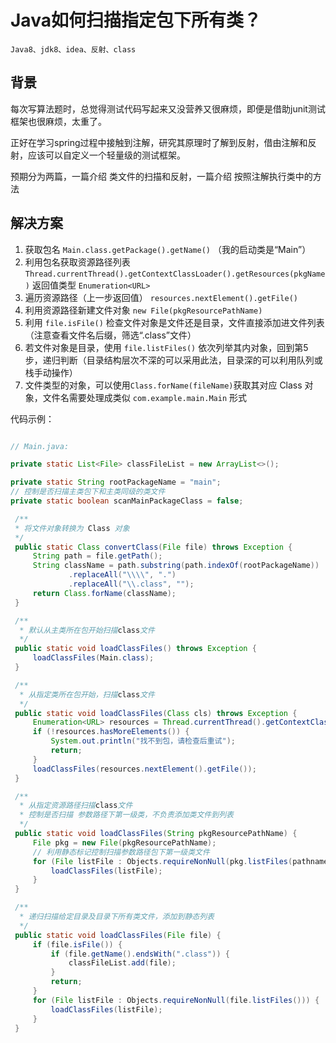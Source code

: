 # Java如何扫描指定包下所有类？

    Java8、jdk8、idea、反射、class

## 背景

每次写算法题时，总觉得测试代码写起来又没营养又很麻烦，即便是借助junit测试框架也很麻烦，太重了。

正好在学习spring过程中接触到注解，研究其原理时了解到反射，借由注解和反射，应该可以自定义一个轻量级的测试框架。

预期分为两篇，一篇介绍 类文件的扫描和反射，一篇介绍 按照注解执行类中的方法

## 解决方案

1. 获取包名 `Main.class.getPackage().getName()` （我的启动类是“Main”）
2. 利用包名获取资源路径列表 `Thread.currentThread().getContextClassLoader().getResources(pkgName)`
   返回值类型 `Enumeration<URL>`
3. 遍历资源路径（上一步返回值） `resources.nextElement().getFile()`
4. 利用资源路径新建文件对象 `new File(pkgResourcePathName)`
5. 利用 `file.isFile()` 检查文件对象是文件还是目录，文件直接添加进文件列表（注意查看文件名后缀，筛选“.class”文件）
6. 若文件对象是目录，使用 `file.listFiles()` 依次列举其内对象，回到第5步，递归判断（目录结构层次不深的可以采用此法，目录深的可以利用队列或栈手动操作）
7. 文件类型的对象，可以使用`Class.forName(fileName)`获取其对应 Class 对象，文件名需要处理成类似 `com.example.main.Main` 形式

代码示例：

```java

// Main.java:

private static List<File> classFileList = new ArrayList<>();

private static String rootPackageName = "main";
// 控制是否扫描主类包下和主类同级的类文件
private static boolean scanMainPackageClass = false;

 /**
 * 将文件对象转换为 Class 对象
 */
 public static Class convertClass(File file) throws Exception {
     String path = file.getPath();
     String className = path.substring(path.indexOf(rootPackageName))
             .replaceAll("\\\\", ".")
             .replaceAll("\\.class", "");
     return Class.forName(className);
 }

 /**
  * 默认从主类所在包开始扫描class文件
  */
 public static void loadClassFiles() throws Exception {
     loadClassFiles(Main.class);
 }

 /**
  * 从指定类所在包开始，扫描class文件
  */
 public static void loadClassFiles(Class cls) throws Exception {
     Enumeration<URL> resources = Thread.currentThread().getContextClassLoader().getResources(cls.getPackage().getName());
     if (!resources.hasMoreElements()) {
         System.out.println("找不到包，请检查后重试");
         return;
     }
     loadClassFiles(resources.nextElement().getFile());
 }

 /**
  * 从指定资源路径扫描class文件
  * 控制是否扫描 参数路径下第一级类，不负责添加类文件到列表
  */
 public static void loadClassFiles(String pkgResourcePathName) {
     File pkg = new File(pkgResourcePathName);
     // 利用静态标记控制扫描参数路径包下第一级类文件
     for (File listFile : Objects.requireNonNull(pkg.listFiles(pathname -> scanMainPackageClass || !pathname.isFile()))) {
         loadClassFiles(listFile);
     }
 }

 /**
  * 递归扫描给定目录及目录下所有类文件，添加到静态列表
  */
 public static void loadClassFiles(File file) {
     if (file.isFile()) {
         if (file.getName().endsWith(".class")) {
             classFileList.add(file);
         }
         return;
     }
     for (File listFile : Objects.requireNonNull(file.listFiles())) {
         loadClassFiles(listFile);
     }
 }
```
